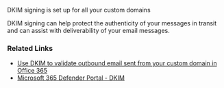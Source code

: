 DKIM signing is set up for all your custom domains

DKIM signing can help protect the authenticity of your messages in transit and can assist with deliverability of your email messages.

### Related Links

* [Use DKIM to validate outbound email sent from your custom domain in Office 365](https://aka.ms/orca-dkim-docs-1) 
* [Microsoft 365 Defender Portal - DKIM](https://security.microsoft.com/authentication?viewid=DKIM)
